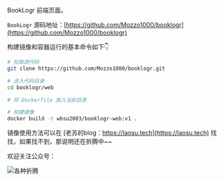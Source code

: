 BookLogr 前端页面。


`BookLogr` 源码地址：[https://github.com/Mozzo1000/booklogr](https://github.com/Mozzo1000/booklogr)

构建镜像和容器运行的基本命令如下👇

```bash
# 拉取源代码
git clone https://github.com/Mozzo1000/booklogr.git

# 进入代码目录
cd booklogr/web

# 将 Dockerfile 放入当前目录

# 构建镜像
docker build -t wbsu2003/booklogr-web:v1 .
```


镜像使用方法可以在 [老苏的blog：https://laosu.tech](https://laosu.tech)  找找，如果找不到，那说明还在折腾中~~

欢迎关注公众号：

![各种折腾](https://laosu.tech/uploads/wechat-qcode.jpg)
